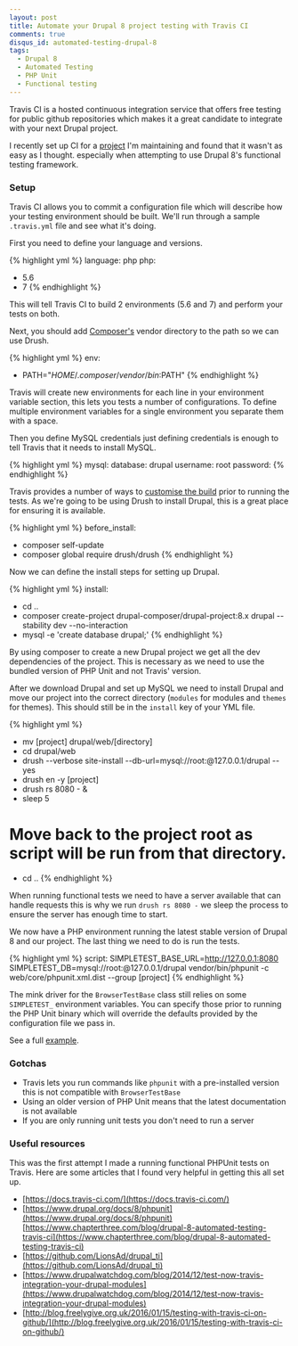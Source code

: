 ```yaml
---
layout: post
title: Automate your Drupal 8 project testing with Travis CI
comments: true
disqus_id: automated-testing-drupal-8
tags:
  - Drupal 8
  - Automated Testing
  - PHP Unit
  - Functional testing
---
```


Travis CI is a hosted continuous integration service that offers free testing for public github repositories which makes it a great candidate to integrate with your next Drupal project.

I recently set up CI for a [project](https://github.com/steveworley/restrict) I'm maintaining and found that it wasn't as easy as I thought. especially when attempting to use Drupal 8's functional testing framework.

### Setup

Travis CI allows you to commit a configuration file which will describe how your testing environment should be built. We'll run through a sample `.travis.yml` file and see what it's doing.

First you need to define your language and versions.

{% highlight yml %}
language: php
php:
  - 5.6
  - 7
{% endhighlight %}

This will tell Travis CI to build 2 environments (5.6 and 7) and perform your tests on both.

Next, you should add [Composer's](http://getcomposer.org) vendor directory to the path so we can use Drush.

{% highlight yml %}
env:
  - PATH="$HOME/.composer/vendor/bin:$PATH"
{% endhighlight %}

Travis will create new environments for each line in your environment variable section, this lets you tests a number of configurations. To define multiple environment variables for a single environment you separate them with a space.

Then you define MySQL credentials just defining credentials is enough to tell Travis that it needs to install MySQL.

{% highlight yml %}
mysql:
  database: drupal
  username: root
  password:
{% endhighlight %}

Travis provides a number of ways to [customise the build](https://docs.travis-ci.com/user/customizing-the-build) prior to running the tests. As we're going to be using Drush to install Drupal, this is a great place for ensuring it is available.

{% highlight yml %}
before_install:
  - composer self-update
  - composer global require drush/drush
{% endhighlight %}

Now we can define the install steps for setting up Drupal.

{% highlight yml %}
install:
  - cd ..
  - composer create-project drupal-composer/drupal-project:8.x drupal --stability dev --no-interaction
  - mysql -e 'create database drupal;'
{% endhighlight %}

By using composer to create a new Drupal project we get all the dev dependencies of the project. This is necessary as we need to use the bundled version of PHP Unit and not Travis' version.

After we download Drupal and set up MySQL we need to install Drupal and move our project into the correct directory (`modules` for modules and `themes` for themes). This should still be in the `install` key of your YML file.

{% highlight yml %}
  - mv [project] drupal/web/[directory]
  - cd drupal/web
  - drush --verbose site-install --db-url=mysql://root:@127.0.0.1/drupal --yes
  - drush en -y [project]
  - drush rs 8080 - &
  - sleep 5
  # Move back to the project root as script will be run from that directory.
  - cd ..
{% endhighlight %}

When running functional tests we need to have a server available that can handle requests this is why we run `drush rs 8080 -` we sleep the process to ensure the server has enough time to start.

We now have a PHP environment running the latest stable version of Drupal 8 and our project. The last thing we need to do is run the tests.

{% highlight yml %}
script: SIMPLETEST_BASE_URL=http://127.0.0.1:8080 SIMPLETEST_DB=mysql://root:@127.0.0.1/drupal vendor/bin/phpunit -c web/core/phpunit.xml.dist --group [project]
{% endhighlight %}

The mink driver for the `BrowserTestBase` class still relies on some `SIMPLETEST_` environment variables. You can specify those prior to running the PHP Unit binary which will override the defaults provided by the configuration file we pass in.

See a full [example](http://github.com/steveworley/restrict/blob/master/.travis.yml).

### Gotchas

- Travis lets you run commands like `phpunit` with a pre-installed version this is not compatible with `BrowserTestBase`
- Using an older version of PHP Unit means that the latest documentation is not available
- If you are only running unit tests you don't need to run a server

### Useful resources

This was the first attempt I made a running functional PHPUnit tests on Travis. Here are some articles that I found very helpful in getting this all set up.

- [https://docs.travis-ci.com/](https://docs.travis-ci.com/)
- [https://www.drupal.org/docs/8/phpunit](https://www.drupal.org/docs/8/phpunit) [https://www.chapterthree.com/blog/drupal-8-automated-testing-travis-ci](https://www.chapterthree.com/blog/drupal-8-automated-testing-travis-ci)
- [https://github.com/LionsAd/drupal_ti](https://github.com/LionsAd/drupal_ti)
- [https://www.drupalwatchdog.com/blog/2014/12/test-now-travis-integration-your-drupal-modules](https://www.drupalwatchdog.com/blog/2014/12/test-now-travis-integration-your-drupal-modules)
- [http://blog.freelygive.org.uk/2016/01/15/testing-with-travis-ci-on-github/](http://blog.freelygive.org.uk/2016/01/15/testing-with-travis-ci-on-github/)
